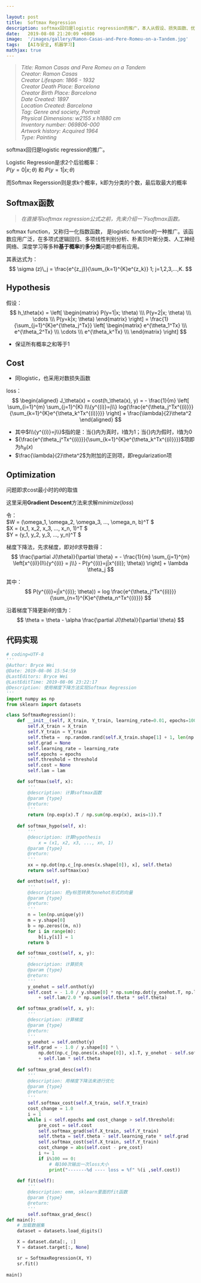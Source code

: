 ```yaml
---

layout: post
title:  Softmax Regression
description: softmax回归是logistic regression的推广，本人从假设、损失函数、优化、正则到代码实现，简述softmax回归的核心
date:   2019-08-08 21:20:09 +0800
image:  '/images/gallery/Ramon-Casas-and-Pere-Romeu-on-a-Tandem.jpg'
tags:   [AI与安全, 机器学习]
mathjax: true
---
```


> <cite>Title: Ramon Casas and Pere Romeu on a Tandem  
Creator: Ramon Casas  
Creator Lifespan: 1866 - 1932  
Creator Death Place: Barcelona  
Creator Birth Place: Barcelona  
Date Created: 1897  
Location Created: Barcelona  
Tag: Genre and society, Portrait  
Physical Dimensions: w2155 x h1880 cm  
Inventory number: 069806-000  
Artwork history: Acquired 1964  
Type: Painting  </cite>  

softmax回归是logistic regression的推广。  

Logistic Regression是求2个后验概率：  
$P(y=0|x;\theta)$ 和 $P(y=1|x;\theta)$

而Softmax Regerssion则是求k个概率，k即为分类的个数，最后取最大的概率

## Softmax函数  

> <cite>在直接写softmax regression公式之前，先来介绍一下softmax函数。</cite>

softmax function，又称归一化指数函数， 是logistic function的一种推广。该函数应用广泛，在多项式逻辑回归、多项线性判别分析、朴素贝叶斯分类、人工神经网络、深度学习等多种**基于概率**的**多分类**问题中都有应用。  

其表达式为：  
$$
\sigma (z)\_j = \frac{e^{z_j}}{\sum_{k=1}^{K}e^{z_k}} 1; j=1,2,3,...,K.
$$
  
## Hypothesis

假设：
$$
h_\theta(x) = \left[
                \begin{matrix}
                    P(y=1|x; \theta) \\\
                    P(y=2|x; \theta) \\\
                    \cdots \\\
                    P(y=k|x; \theta)
                \end{matrix}
              \right]
            = \frac{1}{\sum_{j=1}^{K}e^{\theta_j^Tx}} \left[
            \begin{matrix}
                e^{\theta_1^Tx} \\\
                e^{\theta_2^Tx} \\\
                \cdots \\\
                e^{\theta_k^Tx} \\\
            \end{matrix}
            \right]
$$

- 保证所有概率之和等于1

## Cost  

- 同logistic，也采用对数损失函数

loss：
$$
\begin{aligned}
J_\theta(x) = cost(h_\theta(x), y)  = - \frac{1}{m} \left[ \sum_{i=1}^{m} \sum_{j=1}^{K} I\\{y^{(i)}=j\\} log{\frac{e^{\theta_j^Tx^{(i)}}}{\sum_{k=1}^{K}e^{\theta_k^Tx^{(i)}}}} \right] + \frac{\lambda}{2}\theta^2
\end{aligned}
$$

- 其中$I\\{y^{(i)}=j\\}$指的是：当{}内为真时，I值为1；当{}内为假时，I值为0
- ${\frac{e^{\theta_j^Tx^{(i)}}}{\sum_{k=1}^{K}e^{\theta_k^Tx^{(i)}}}}$项即为$h_\theta(x)$
- $\frac{\lambda}{2}\theta^2$为附加的正则项，即regularization项

## Optimization

问题即求cost最小时的$\theta$的取值  

这里采用**Gradient Descent**方法来求解$minimize(loss)$

令：  
$W = (\omega_1, \omega_2, \omega_3, ..., \omega_n, b)^T $  
$X = (x_1, x_2, x_3, ..., x_n, 1)^T $  
$Y = (y_1, y_2, y_3, ..., y_n)^T $  

梯度下降法，先求梯度，即对$\theta$求导数得：  
$$
\frac{\partial J(\theta)}{\partial \theta} = - \frac{1}{m} \sum_{j=1}^{m} \left[x^{(i)}(I\\{y^{(i)} = j\\} - P(y^{(i)}=j|x^{(i)}; \theta)) \right] + \lambda \theta_j
$$

其中：  
$$
P(y^{(i)}=j|x^{(i)}; \theta)) = log \frac{e^{\theta_j^Tx^{(i)}}}{\sum_{n=1}^{K}e^{\theta_n^Tx^{(i)}}}
$$

沿着梯度下降更新$\theta$的值为：  
$$
\theta = \theta - \alpha \frac{\partial J(\theta)}{\partial \theta}
$$

## 代码实现

```python
# coding=UTF-8
'''
@Author: Bryce Wei
@Date: 2019-08-06 15:54:59
@LastEditors: Bryce Wei
@LastEditTime: 2019-08-06 23:22:17
@Description: 使用梯度下降方法实现Softmax Regression
'''
import numpy as np
from sklearn import datasets

class SoftmaxRegression():
    def __init__(self, X_train, Y_train, learning_rate=0.01, epochs=10000, threshold=0.0001, lam=0.1):
        self.X_train = X_train
        self.Y_train = Y_train
        self.theta =  np.random.rand(self.X_train.shape[1] + 1, len(np.unique(self.Y_train)))
        self.grad = None
        self.learning_rate = learning_rate
        self.epochs = epochs
        self.threshold = threshold
        self.cost = None
        self.lam = lam

    def softmax(self, x):
        '''
        @description: 计算softmax函数
        @param {type} 
        @return: 
        '''
        return (np.exp(x).T / np.sum(np.exp(x), axis=1)).T
        
    def softmax_hypo(self, x):
        '''
        @description: 计算hypothesis
            x = (x1, x2, x3, ..., xn, 1)
        @param {type} 
        @return:  
        '''
        xx = np.dot(np.c_[np.ones(x.shape[0]), x], self.theta)
        return self.softmax(xx)

    def onthot(self, y):
        '''
        @description: 把y标签转换为onehot形式的向量
        @param {type} 
        @return: 
        '''
        n = len(np.unique(y))
        m = y.shape[0]
        b = np.zeros((m, n))
        for i in range(m):
            b[i,y[i]] = 1
        return b

    def softmax_cost(self, x, y):
        '''
        @description: 计算损失
        @param {type} 
        @return: 
        '''
        y_onehot = self.onthot(y)
        self.cost = - 1.0 / y.shape[0] * np.sum(np.dot(y_onehot.T, np.log(self.softmax_hypo(x)))) \
            + self.lam/2.0 * np.sum(self.theta * self.theta)

    def softmax_grad(self, x, y):
        '''
        @description: 计算梯度
        @param {type} 
        @return: 
        '''
        y_onehot = self.onthot(y)
        self.grad = - 1.0 / y.shape[0] * \
            np.dot(np.c_[np.ones(x.shape[0]), x].T, y_onehot - self.softmax_hypo(x)) \
            + self.lam * self.theta
        
    def softmax_grad_desc(self):
        '''
        @description: 用梯度下降法来进行优化
        @param {type} 
        @return: 
        '''
        self.softmax_cost(self.X_train, self.Y_train)
        cost_change = 1.0
        i = 1
        while i < self.epochs and cost_change > self.threshold:
            pre_cost = self.cost
            self.softmax_grad(self.X_train, self.Y_train)
            self.theta = self.theta - self.learning_rate * self.grad
            self.softmax_cost(self.X_train, self.Y_train)
            cost_change = abs(self.cost - pre_cost)
            i += 1
            if i%100 == 0:
                # 每100次输出一次loss大小
                print("-------%d ---- loss = %f" %(i ,self.cost))
        
    def fit(self):
        '''
        @description: emm, sklearn里面的fit函数 
        @param {type} 
        @return: 
        '''
        self.softmax_grad_desc()
def main():
    # 加载数据集
    dataset = datasets.load_digits()

    X = dataset.data[:, :]
    Y = dataset.target[:, None]

    sr = SoftmaxRegression(X, Y)
    sr.fit()
    
main()
```
